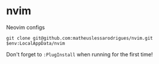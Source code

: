 # nvim
Neovim configs

```
git clone git@github.com:matheuslessarodrigues/nvim.git $env:LocalAppData/nvim
```

Don't forget to `:PlugInstall` when running for the first time!

